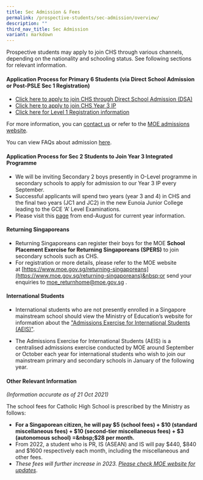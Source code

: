 ```yaml
---
title: Sec Admission & Fees
permalink: /prospective-students/sec-admission/overview/
description: ""
third_nav_title: Sec Admission
variant: markdown
---
```

Prospective students may apply to join CHS through various channels, depending on the nationality and schooling status. See following sections for relevant information.

#### **Application Process for Primary 6 Students (via&nbsp;Direct School Admission or Post-PSLE Sec 1 Registration)**



*   [Click here to apply to join CHS through Direct School Admission (DSA)](https://www.catholichigh.moe.edu.sg/prospective-students/Sec-Admission/direct-school-admission/)
*   [Click here to apply to join CHS Year 3 IP](https://www.catholichigh.moe.edu.sg/prospective-students/sec-admission/admission-to-ip-year-3/)
*   [Click here for Level 1 Registration information](https://www.catholichigh.moe.edu.sg/prospective-students/Sec-Admission/level-1-registration/)

For more information, you can [contact us](https://www.catholichigh.moe.edu.sg/contact-and-outreach/contact-school-and-services/overview/) or refer to the&nbsp;[MOE admissions website](https://www.moe.gov.sg/secondary/s1-posting).

You can view FAQs about admission&nbsp;[here](https://www.catholichigh.moe.edu.sg/secondary/faqs/).



#### **Application Process for Sec 2 Students&nbsp;to Join Year&nbsp;3 Integrated Programme**

*   We will be inviting Secondary 2 boys presently in O-Level programme in secondary schools to apply for admission to our Year 3 IP every September.
*   Successful applicants&nbsp;will spend two years (year 3 and 4) in CHS and the final two years (JC1 and JC2) in the new Eunoia Junior College leading to the GCE ‘A’ Level Examinations.
*   Please visit this&nbsp;[page](https://www.catholichigh.moe.edu.sg/prospective-students/sec-admission/admission-to-ip-year-3/)&nbsp;from end-August for current year information.&nbsp;


#### **Returning Singaporeans**

*   Returning Singaporeans can register their&nbsp;boys for the MOE&nbsp;**School Placement Exercise for Returning Singaporeans (**SPERS**)**&nbsp;to join secondary schools such as CHS.
*   For registration or more details, please refer to the MOE website at&nbsp;[https://www.moe.gov.sg/returning-singaporeans](https://www.moe.gov.sg/returning-singaporeans)&nbsp;or send&nbsp;your enquiries to&nbsp;[moe\_returnhome@moe.gov.sg](mailto:moe_returnhome@moe.gov.sg)&nbsp;.

#### **International Students**

*   International students who are not presently enrolled in a Singapore mainstream school should view the Ministry of Education’s website for information about the ["Admissions Exercise for International Students (AEIS)"](https://www.moe.gov.sg/international-students/aeis).

*   The Admissions Exercise for International Students (AEIS) is a centralised admissions exercise conducted by MOE around September or October each year for international students who wish to join our mainstream primary and secondary schools in January of the following year.

#### **Other Relevant Information**

_(Information accurate as of 21 Oct 2021)_

The school fees for Catholic High School is prescribed by the Ministry as follows:

*   **For a Singaporean citizen, he will pay $5 (school fees) + $10 (standard miscellaneous fees) + $10 (second-tier miscellaneous fees) + $3 (autonomous school) =&nbsp;$28 per month.**
*   From 2022, a student who is PR, IS (ASEAN) and IS will pay $440, $840 and $1600 respectively each month, including the miscellaneous and other fees.&nbsp;
*   _These fees will further increase in 2023._&nbsp;[_Please check MOE website for updates_](https://www.moe.gov.sg/financial-matters/fees).